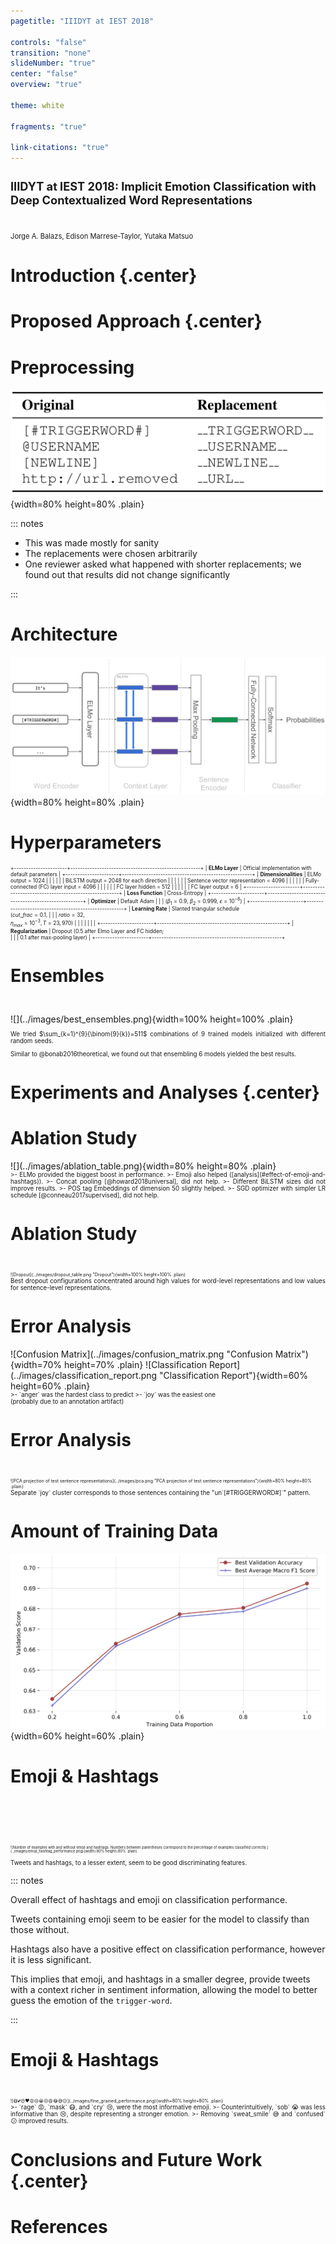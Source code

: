 ```yaml
---
pagetitle: "IIIDYT at IEST 2018"

controls: "false"
transition: "none"
slideNumber: "true"
center: "false"
overview: "true"

theme: white

fragments: "true"

link-citations: "true"
---
```


<!-- 
title: "IIIDYT at IEST 2018: Implicit Emotion Classification with Deep Contextualized Word Representations"
author: 
- Jorge A. Balazs, Edison Marrese-Taylor, Yutaka Matsuo
date: October 31, 2018
minScale: 1
maxScale: 1
margin: 0
width: |
    `"100%"`{=html}
height: |
    `"100%"`{=html}
 -->

<h1 style="font-size:130%">IIIDYT at IEST 2018: Implicit Emotion Classification with Deep Contextualized Word Representations</h1>

<br>
<p style="font-size:80%">Jorge A. Balazs, Edison Marrese-Taylor, Yutaka Matsuo</p>

# Introduction {.center}

# Proposed Approach {.center}

# Preprocessing

![](../images/preprocessing_substitutions.png){width=80% height=80% .plain}

::: notes

- This was made mostly for sanity
- The replacements were chosen arbitrarily
- One reviewer asked what happened with shorter replacements; we found out that
  results did not change significantly

:::


# Architecture

![](../images/iest_architecture.png){width=80% height=80% .plain}

# Hyperparameters

<div style="font-size:60%">

+----------------------+------------------------------------------------------+
| **ELMo Layer**       | Official implementation with default parameters      |
+----------------------+------------------------------------------------------+
| **Dimensionalities** | ELMo output = $1024$                                 |
|                      |                                                      |
|                      | BiLSTM output = $2048$ for each direction            |
|                      |                                                      |
|                      | Sentence vector representation = $4096$              |
|                      |                                                      |
|                      | Fully-connected (FC) layer input = $4096$            |
|                      |                                                      |
|                      | FC layer hidden = $512$                              |
|                      |                                                      |
|                      | FC layer output = $6$                                |
+----------------------+------------------------------------------------------+
| **Loss Function**    | Cross-Entropy                                        |
+----------------------+------------------------------------------------------+
| **Optimizer**        | Default Adam                                         |
|                      | ($\beta_1=0.9$, $\beta_2=0.999$, $\epsilon=10^{-8}$) |
+----------------------+------------------------------------------------------+
| **Learning Rate**    | Slanted triangular schedule <br> ($cut\_frac=0.1,$   |
|                      | $ratio=32,$<br>$\eta_{max}=10^{-3},\,T=23,970$)      |
|                      |                                                      |
|                      |                                                      |
+----------------------+------------------------------------------------------+
| **Regularization**   | Dropout ($0.5$ after Elmo Layer and FC hidden;<br>   |
|                      | $0.1$ after max-pooling layer)                       |
+----------------------+------------------------------------------------------+


</div>

# Ensembles

<div class="flex-container" style="padding-top:5%;">

<div style="flex:6;">
![](../images/best_ensembles.png){width=100% height=100% .plain}
</div>

<div  style="flex:4;font-size:70%;text-align:justify;">
<p class="fragment">
We tried $\sum_{k=1}^{9}{\binom{9}{k}}=511$ combinations of 9 trained models
initialized with different random seeds.
</p>

<p class="fragment">
Similar to @bonab2016theoretical, we found out that ensembling 6 models
yielded the best results.
</p>
</div>

</div>


# Experiments and Analyses {.center}

# Ablation Study

<div class="flex-container">

<div style="flex:5">
![](../images/ablation_table.png){width=80% height=80% .plain}
</div>
<div style="flex:5;font-size:70%;text-align:justify;">
>- ELMo provided the biggest boost in performance.
>- Emoji also helped ([analysis](#effect-of-emoji-and-hashtags)).
>- Concat pooling [@howard2018universal], did not help.
>- Different BiLSTM sizes did not improve results.
>- POS tag Embeddings of dimension 50 slightly helped.
>- SGD optimizer with simpler LR schedule [@conneau2017supervised], did not help.
</div>

</div>


# Ablation Study


<div class="flex-container" style="padding-top:5%;">

<div style="flex:4;font-size:50%;">
![Dropout](../images/dropout_table.png "Dropout"){width=100% height=100% .plain}
</div>

<div class="fragment" style="flex:5;font-size:70%;text-align:justify;">
Best dropout configurations concentrated around high values for word-level
representations and low values for sentence-level representations.
</div>

</div>

# Error Analysis

<div class="flex-container">

<div style="flex:5;">
![Confusion Matrix](../images/confusion_matrix.png "Confusion Matrix"){width=70% height=70% .plain}
![Classification Report](../images/classification_report.png "Classification Report"){width=60% height=60% .plain}
</div>

<div style="flex:5;font-size:70%;text-align:justify;">
>- `anger` was the hardest class to predict
>- `joy` was the easiest one 
   <div class="fragment">(probably due to an annotation artifact)</div>
</div>

</div>


# Error Analysis

<div class="flex-container" style="padding-top:5%;">

<div style="flex:5;font-size:50%;">
![PCA projection of test sentence representations](../images/pca.png "PCA projection of test sentence representations"){width=80% height=80% .plain}
</div>
<div class="fragment" style="flex:5;font-size:70%;text-align:justify;">
Separate `joy` cluster corresponds to those sentences containing the
"un`[#TRIGGERWORD#]`" pattern.
</div>

</div>




# Amount of Training Data

![](../images/acc_vs_tdp_variation.png){width=60% height=60% .plain}

# Emoji & Hashtags

<div class="flex-container" style="padding-top:15%;">
<div style="flex:5;font-size:40%">
![Number of examples with and without emoji and hashtags.
  Numbers between parentheses correspond to the percentage of examples classified correctly.](../images/emoji_hashtag_performance.png){width=80% height=80% .plain}
</div>
<div style="flex:5;font-size:70%;text-align:justify;">

<p class="fragment">
Tweets and hashtags, to a lesser extent, seem to be good discriminating features.
</p>
</div>
</div>

::: notes

Overall effect of hashtags and emoji on classification performance.

Tweets containing emoji seem to be easier for the model to classify than those
without.

Hashtags also have a positive effect on classification performance, however it
is less significant.

This implies that emoji, and hashtags in a smaller degree, provide tweets with a
context richer in sentiment information, allowing the model to better guess the
emotion of the `trigger-word`.

:::

# Emoji & Hashtags

<div class="flex-container" style="padding-top:5%;">
<div style="flex:5;font-size:50%;">
![😷💕😍❤️😡😢😭😒😩😂😅😕](../images/fine_grained_performance.png){width=80% height=80% .plain}


</div>

<div style="flex:5;font-size:70%;text-align:justify;">
>- `rage` 😡, `mask` 😷, and `cry` 😢, were the most informative emoji.
>- Counterintuitively, `sob` 😭 was less informative than 😢, despite
   representing a stronger emotion.
>- Removing `sweat_smile` 😅 and `confused` 😕 improved results.
</div>

</div>


# Conclusions and Future Work {.center}

# References
<div id="refs">
<!-- pandoc-citeproc will insert bibliography here -->
</div>


<!-- # In the morning

- Eat eggs
- Drink coffee

# In the evening

- Eat spaghetti
- Drink wine

# Fragments test

<p class="fragment grow">grow</p>
<p class="fragment shrink">shrink</p>
<p class="fragment fade-out">fade-out</p>
<p class="fragment fade-up">fade-up (also down, left and right!)</p>
<p class="fragment fade-in-then-out">fades in, then out when we move to the next step</p>
<p class="fragment fade-in-then-semi-out">fades in, then obfuscate when we move to the next step</p>
<p class="fragment highlight-current-blue">blue only once</p>
<p class="fragment highlight-red">highlight-red</p>
<p class="fragment highlight-green">highlight-green</p>
<p class="fragment highlight-blue">highlight-blue</p>

# Do columns work?

<div class="twocolumn">
<div>
- These
- Are
- Awesome super long elements to the left
</div>
<div>
- You can place two graphs on a slide
- Or two columns of text
- These are all created with div elements
</div>
</div>
Then what about a
Lorem ipsum dolor sit amet, consetetur sadipscing elitr, sed diam nonumy eirmod
tempor invidunt ut labore et dolore magna aliquyam erat, sed diam voluptua. At
vero eos et accusam et justo duo dolores et ea rebum. Stet clita kasd gubergren,
no sea takimata sanctus est Lorem ipsum dolor sit amet.

# Conclusion

- And the answer is...
- $f(x)=\sum_{n=0}^\infty\frac{f^{(n)}(a)}{n!}(x-a)^n$
 -->

<!-- Another way of creating two column slides -->
<!-- # Implementation Details and Hyperparameters

<div class="columns">
<div class="column" style="text-align:justify;width:20%;">

**ELMo Layer**

Optimizer

<br>
<br>
Learning Rate

</div>
<div class="column" style="text-align:justify;width:55%;">

Official implementation with default parameters

- Lorem ipsum dolor sit amet, 
- consetetur sadipscing elitr, sed diam nonumy

- Lorem ipsum dolor sit amet, 
- consetetur sadipscing elitr, sed diam nonumy

</div>
</div>

For citing: [@luong2016achieving]
 -->
